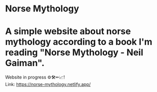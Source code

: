 # Norse Mythology
<h1>A simple website about norse mythology according to a book I'm reading "Norse Mythology - Neil Gaiman".</h1>

Website in progress ⚙🛠✏📈!<br>
Link: https://norse-mythology.netlify.app/
